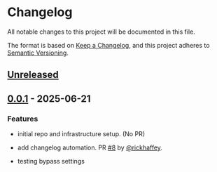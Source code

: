 # Changelog

All notable changes to this project will be documented in this file.

The format is based on [Keep a Changelog](https://keepachangelog.com/en/1.1.0/),
and this project adheres to [Semantic Versioning](https://semver.org/spec/v2.0.0.html).

## [Unreleased]

## [0.0.1] - 2025-06-21

### Features

* initial repo and infrastructure setup. (No PR)
* add changelog automation. PR [#8](https://github.com/rickhaffey/lloyd/pull/8) by [@rickhaffey](https://github.com/rickhaffey).


* testing bypass settings

[unreleased]: https://github.com/rickhaffey/lloyd/compare/v0.0.1...HEAD
[0.0.1]: https://github.com/rickhaffey/lloyd/compare/v.0.0.0...v0.0.1
